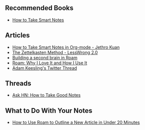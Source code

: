 ## Recommended Books
- [How to Take Smart Notes][1]

## Articles
- [How to Take Smart Notes in Org-mode - Jethro Kuan][7]
- [The Zettelkasten Method - LessWrong 2.0][3]
- [Building a second brain in Roam][4]
- [Roam: Why I Love It and How I Use It][5]
- [Adam Keesling's Twitter Thread][6]

## Threads
- [Ask HN: How to Take Good Notes][8]

## What to Do With Your Notes
- [How to Use Roam to Outline a New Article in Under 20 Minutes][2]

[1]: https://www.goodreads.com/book/show/34507927-how-to-take-smart-notes?ac=1&from_search=true&qid=6L8iEE1FIA&rank=1
[2]: https://www.youtube.com/watch?v=RvWic15iXjk
[3]: https://www.lesswrong.com/posts/NfdHG6oHBJ8Qxc26s/the-zettelkasten-method-1
[4]: https://reddit.com/r/RoamResearch/comments/eho7de/building_a_second_brain_in_roamand_why_you_might
[5]: https://www.nateliason.com/blog/roam
[6]: https://twitter.com/adam_keesling/status/1196864424725774336?s=20
[7]: https://blog.jethro.dev/posts/how_to_take_smart_notes_org/
[8]: https://news.ycombinator.com/item?id=22473209
